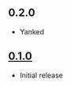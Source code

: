 ## 0.2.0
* Yanked

## [0.1.0](https://github.com/jiverson002/jekyll-canvas-yaml/releases/tag/0.1.0)
* Initial release

